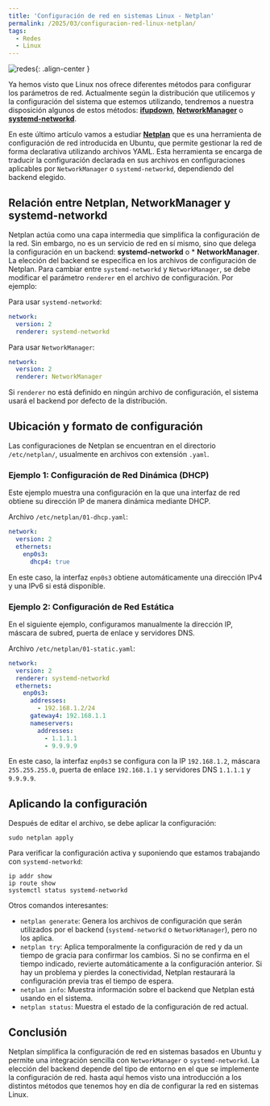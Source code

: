 ```yaml
---
title: 'Configuración de red en sistemas Linux - Netplan'
permalink: /2025/03/configuracion-red-linux-netplan/
tags:
  - Redes
  - Linux
---
```


![redes](https://www.josedomingo.org/pledin/assets/wp-content/uploads/2025/04/redes4.png){: .align-center }

Ya hemos visto que Linux nos ofrece diferentes métodos para configurar los parámetros de red. Actualmente según la distribución que utilicemos y la configuración del sistema que estemos utilizando, tendremos a nuestra disposición algunos de estos métodos: [**ifupdown**](https://www.josedomingo.org/pledin/2025/01/configuracion-red-linux-ifupdown/), [**NetworkManager**](https://www.josedomingo.org/pledin/2025/01/configuracion-red-linux-networkmanager/) o [**systemd-networkd**](https://www.josedomingo.org/pledin/2025/03/configuracion-red-linux-systemd-networkd/).

En este último artículo vamos a estudiar [**Netplan**](https://netplan.io/) que es una herramienta de configuración de red introducida en Ubuntu, que permite gestionar la red de forma declarativa utilizando archivos YAML. Esta herramienta se encarga de traducir la configuración declarada en sus archivos en configuraciones aplicables por `NetworkManager` o `systemd-networkd`, dependiendo del backend elegido.

## Relación entre Netplan, NetworkManager y systemd-networkd

Netplan actúa como una capa intermedia que simplifica la configuración de la red. Sin embargo, no es un servicio de red en sí mismo, sino que delega la configuración en un backend: **systemd-networkd** o * **NetworkManager**.
La elección del backend se especifica en los archivos de configuración de Netplan. Para cambiar entre `systemd-networkd` y `NetworkManager`, se debe modificar el parámetro `renderer` en el archivo de configuración. Por ejemplo:

Para usar `systemd-networkd`:

```yaml
network:
  version: 2
  renderer: systemd-networkd
```

Para usar `NetworkManager`:

```yaml
network:
  version: 2
  renderer: NetworkManager
```

Si `renderer` no está definido en ningún archivo de configuración, el sistema usará el backend por defecto de la distribución.

<!--more-->

## Ubicación y formato de configuración

Las configuraciones de Netplan se encuentran en el directorio `/etc/netplan/`, usualmente en archivos con extensión `.yaml`.

### Ejemplo 1: Configuración de Red Dinámica (DHCP)

Este ejemplo muestra una configuración en la que una interfaz de red obtiene su dirección IP de manera dinámica mediante DHCP.

Archivo `/etc/netplan/01-dhcp.yaml`:

```yaml
network:
  version: 2
  ethernets:
    enp0s3:
      dhcp4: true
```

En este caso, la interfaz `enp0s3` obtiene automáticamente una dirección IPv4 y una IPv6 si está disponible.

### Ejemplo 2: Configuración de Red Estática

En el siguiente ejemplo, configuramos manualmente la dirección IP, máscara de subred, puerta de enlace y servidores DNS.

Archivo `/etc/netplan/01-static.yaml`:

```yaml
network:
  version: 2
  renderer: systemd-networkd
  ethernets:
    enp0s3:
      addresses:
        - 192.168.1.2/24
      gateway4: 192.168.1.1
      nameservers:
        addresses:
          - 1.1.1.1
          - 9.9.9.9
```

En este caso, la interfaz `enp0s3` se configura con la IP `192.168.1.2`, máscara `255.255.255.0`, puerta de enlace `192.168.1.1` y servidores DNS `1.1.1.1` y `9.9.9.9`.

## Aplicando la configuración

Después de editar el archivo, se debe aplicar la configuración:

```
sudo netplan apply
```

Para verificar la configuración activa y suponiendo que estamos trabajando con `systemd-networkd`:

```
ip addr show
ip route show
systemctl status systemd-networkd
```

Otros comandos interesantes:

* `netplan generate`: Genera los archivos de configuración que serán utilizados por el backend (`systemd-networkd` o `NetworkManager`), pero no los aplica.  
* `netplan try`: Aplica temporalmente la configuración de red y da un tiempo de gracia para confirmar los cambios. Si no se confirma en el tiempo indicado, revierte automáticamente a la configuración anterior. Si hay un problema y pierdes la conectividad, Netplan restaurará la configuración previa tras el tiempo de espera.  
* `netplan info`: Muestra información sobre el backend que Netplan está usando en el sistema.  
* `netplan status`: Muestra el estado de la configuración de red actual.  

## Conclusión

Netplan simplifica la configuración de red en sistemas basados en Ubuntu y permite una integración sencilla con `NetworkManager` o `systemd-networkd`. La elección del backend depende del tipo de entorno en el que se implemente la configuración de red. hasta aquí hemos visto una introducción a los distintos métodos que tenemos hoy en día de configurar la red en sistemas Linux.


